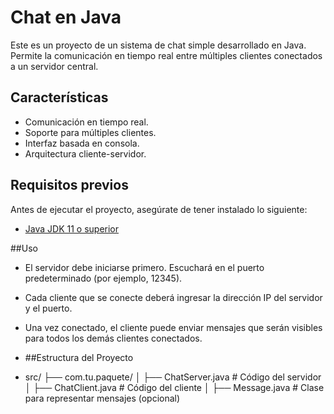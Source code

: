 # Chat en Java

Este es un proyecto de un sistema de chat simple desarrollado en Java. Permite la comunicación en tiempo real entre múltiples clientes conectados a un servidor central.

## Características

- Comunicación en tiempo real.
- Soporte para múltiples clientes.
- Interfaz basada en consola.
- Arquitectura cliente-servidor.

## Requisitos previos

Antes de ejecutar el proyecto, asegúrate de tener instalado lo siguiente:

- [Java JDK 11 o superior](https://www.oracle.com/java/technologies/javase-jdk11-downloads.html)
  
##Uso

- El servidor debe iniciarse primero. Escuchará en el puerto predeterminado (por ejemplo, 12345).
- Cada cliente que se conecte deberá ingresar la dirección IP del servidor y el puerto.
- Una vez conectado, el cliente puede enviar mensajes que serán visibles para todos los demás clientes conectados.

- ##Estructura del Proyecto

- src/
├── com.tu.paquete/
│   ├── ChatServer.java   # Código del servidor
│   ├── ChatClient.java   # Código del cliente
│   ├── Message.java      # Clase para representar mensajes (opcional)


